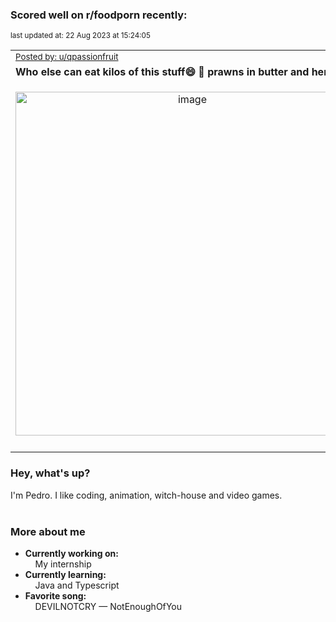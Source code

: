 ### Scored well on r/foodporn recently:

<p align="left"><sub>last updated at: 22 Aug 2023 at 15:24:05</sub></p>

|   |
| --- |
| <sub>[Posted by: u/qpassionfruit][source]</sub> |
| **Who else can eat kilos of this stuff😄 🐅 prawns in butter and herbs** | 
|<p align="center"> <img alt="image" src="https://i.redd.it/xkllkmkm49jb1.jpg" width="550" /> </p>|
|   |

### Hey, what's up?

I'm Pedro. I like coding, animation, witch-house and video games.<br><br>

### More about me
- **Currently working on:**  
&nbsp;&nbsp;&nbsp;&nbsp;My internship
- **Currently learning:**  
&nbsp;&nbsp;&nbsp;&nbsp;Java and Typescript
- **Favorite song:**  
&nbsp;&nbsp;&nbsp;&nbsp;DEVILNOTCRY — NotEnoughOfYou<br><br>

  



  
  
  
[linkedin]: https://linkedin.com/in/pedro-h-r-gomes-8a487b14a/
[gmail]: mailto:pilique11@gmail.com
[source]: https://reddit.com/r/FoodPorn/comments/15w93k2/who_else_can_eat_kilos_of_this_stuff_prawns_in/
[redditAPI]: https://www.reddit.com/dev/api/